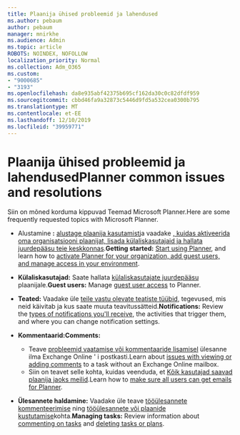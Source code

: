 ```yaml
---
title: Plaanija ühised probleemid ja lahendused
ms.author: pebaum
author: pebaum
manager: mnirkhe
ms.audience: Admin
ms.topic: article
ROBOTS: NOINDEX, NOFOLLOW
localization_priority: Normal
ms.collection: Adm_O365
ms.custom:
- "9000685"
- "3193"
ms.openlocfilehash: da8e935abf42375b695cf162da30c0c82dfdf959
ms.sourcegitcommit: cbbd46fa9a32873c5446d9fd5a532cea0300b795
ms.translationtype: MT
ms.contentlocale: et-EE
ms.lasthandoff: 12/10/2019
ms.locfileid: "39959771"
---
```

# <a name="planner-common-issues-and-resolutions"></a><span data-ttu-id="98a72-102">Plaanija ühised probleemid ja lahendused</span><span class="sxs-lookup"><span data-stu-id="98a72-102">Planner common issues and resolutions</span></span>

<span data-ttu-id="98a72-103">Siin on mõned korduma kippuvad Teemad Microsoft Planner.</span><span class="sxs-lookup"><span data-stu-id="98a72-103">Here are some frequently requested topics with Microsoft Planner.</span></span>
 
- <span data-ttu-id="98a72-104">Alustamine **:** [alustage plaanija kasutamist](https://support.office.com/article/microsoft-planner-help-4a9a13c6-3adf-4a60-a6fc-15c0b15e16fc?ui=en-US&rs=en-US&ad=US)ja vaadake [, kuidas aktiveerida oma organisatsiooni plaanijat, lisada külaliskasutajaid ja hallata juurdepääsu teie keskkonnas](https://docs.microsoft.com/office365/planner/planner-for-admins).</span><span class="sxs-lookup"><span data-stu-id="98a72-104">**Getting started:** [Start using Planner](https://support.office.com/article/microsoft-planner-help-4a9a13c6-3adf-4a60-a6fc-15c0b15e16fc?ui=en-US&rs=en-US&ad=US), and learn how to [activate Planner for your organization, add guest users, and manage access in your environment](https://docs.microsoft.com/office365/planner/planner-for-admins).</span></span>
 
- <span data-ttu-id="98a72-105">**Külaliskasutajad:** Saate hallata [külaliskasutajate juurdepääsu](https://support.office.com/article/guest-access-in-microsoft-planner-cc5d7f96-dced-4da4-ab62-08c72d9759c6?ui=en-US&rs=en-US&ad=US) plaanijale.</span><span class="sxs-lookup"><span data-stu-id="98a72-105">**Guest users:** Manage [guest user access](https://support.office.com/article/guest-access-in-microsoft-planner-cc5d7f96-dced-4da4-ab62-08c72d9759c6?ui=en-US&rs=en-US&ad=US) to Planner.</span></span>
 
- <span data-ttu-id="98a72-106">**Teated:** Vaadake üle [teile vastu olevate teatiste tüübid](https://support.office.com/article/stay-on-top-of-tasks-and-plans-with-email-and-notifications-cce223d6-b0ae-43cf-a080-266e2414a859), tegevused, mis neid käivitab ja kus saate muuta teavitussätteid.</span><span class="sxs-lookup"><span data-stu-id="98a72-106">**Notifications:** Review the [types of notifications you'll receive](https://support.office.com/article/stay-on-top-of-tasks-and-plans-with-email-and-notifications-cce223d6-b0ae-43cf-a080-266e2414a859), the activities that trigger them, and where you can change notification settings.</span></span>
 
- <span data-ttu-id="98a72-107">**Kommentaarid:**</span><span class="sxs-lookup"><span data-stu-id="98a72-107">**Comments:**</span></span> 
   - <span data-ttu-id="98a72-108">Teave [probleemid vaatamise või kommentaaride lisamisel](https://docs.microsoft.com/office365/planner/planner-for-admins#can-people-in-my-organization-use-planner-if-they-dont-have-an-exchange-online-mailbox) ülesanne ilma Exchange Online ' i postkasti.</span><span class="sxs-lookup"><span data-stu-id="98a72-108">Learn about [issues with viewing or adding comments](https://docs.microsoft.com/office365/planner/planner-for-admins#can-people-in-my-organization-use-planner-if-they-dont-have-an-exchange-online-mailbox) to a task without an Exchange Online mailbox.</span></span>
   - <span data-ttu-id="98a72-109">Siin on teavet selle kohta, kuidas veenduda, et [Kõik kasutajad saavad plaanija jaoks meilid](https://docs.microsoft.com/office365/planner/planner-for-admins#how-do-i-make-sure-all-my-users-can-get-emails-forplanner).</span><span class="sxs-lookup"><span data-stu-id="98a72-109">Learn how to [make sure all users can get emails for Planner](https://docs.microsoft.com/office365/planner/planner-for-admins#how-do-i-make-sure-all-my-users-can-get-emails-forplanner).</span></span>

- <span data-ttu-id="98a72-110">**Ülesannete haldamine:** Vaadake üle teave [tööülesannete kommenteerimise](https://support.office.com/article/comment-on-tasks-in-microsoft-planner-fd4aedde-7785-4cd0-96ee-122fbc9140e1?ui=en-US&rs=en-US&ad=US) ning [tööülesannete või plaanide kustutamise](https://support.office.com/article/delete-a-task-or-plan-39e10e78-13f0-446d-94cd-9e562648497a)kohta.</span><span class="sxs-lookup"><span data-stu-id="98a72-110">**Managing tasks:** Review information about [commenting on tasks](https://support.office.com/article/comment-on-tasks-in-microsoft-planner-fd4aedde-7785-4cd0-96ee-122fbc9140e1?ui=en-US&rs=en-US&ad=US) and [deleting tasks or plans](https://support.office.com/article/delete-a-task-or-plan-39e10e78-13f0-446d-94cd-9e562648497a).</span></span>
